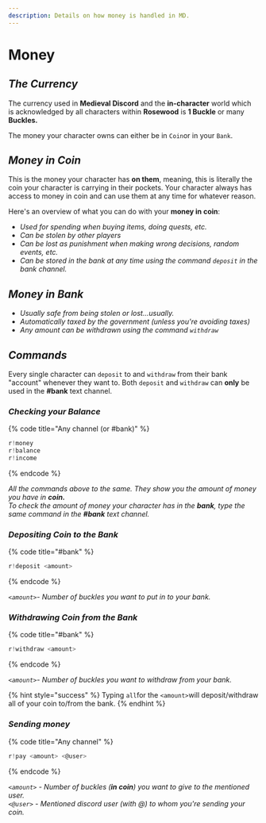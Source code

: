 ```yaml
---
description: Details on how money is handled in MD.
---
```


# Money

## _The Currency_

The currency used in **Medieval Discord** and the **in-character** world which is acknowledged by all characters within **Rosewood** is **1 Buckle** or many **Buckles.**

The money your character owns can either be in `Coin`or in your `Bank`.

## _Money in Coin_

This is the money your character has **on them**, meaning, this is literally the coin your character is carrying in their pockets. Your character always has access to money in coin and can use them at any time for whatever reason. 

Here's an overview of what you can do with your **money in coin**:

* _Used for spending when buying items, doing quests, etc._ 
* _Can be stolen by other players_ 
* _Can be lost as punishment when making wrong decisions, random events, etc._ 
* _Can be stored in the bank at any time using the command `deposit` in the bank channel._ 

## _Money in Bank_

* _Usually safe from being stolen or lost...usually._
* _Automatically taxed by the government \(unless you're avoiding taxes\)_
* _Any amount can be withdrawn using the command `withdraw`_

## _Commands_

Every single character can `deposit` to and `withdraw` from their bank "account" whenever they want to. Both `deposit` and `withdraw` can **only** be used in the **\#bank** text channel.

### _Checking your Balance_

{% code title="Any channel \(or \#bank\)" %}
```javascript
r!money
r!balance
r!income
```
{% endcode %}

_All the commands above to the same. They show you the amount of money you have in **coin.**  
To check the amount of money your character has in the **bank**, type the same command in the **\#bank** text channel._

### _Depositing Coin to the Bank_

{% code title="\#bank" %}
```javascript
r!deposit <amount>
```
{% endcode %}

_`<amount>`- Number of buckles you want to put in to your bank._

### _Withdrawing Coin from the Bank_

{% code title="\#bank" %}
```javascript
r!withdraw <amount>
```
{% endcode %}

_`<amount>`- Number of buckles you want to withdraw from your bank._

{% hint style="success" %}
Typing `all`for the `<amount>`will deposit/withdraw all of your coin to/from the bank.
{% endhint %}

### _Sending money_

{% code title="Any channel" %}
```javascript
r!pay <amount> <@user>
```
{% endcode %}

_`<amount>` - Number of buckles \(**in coin**\) you want to give to the mentioned user.  
`<@user>` - Mentioned discord user \(with @\) to whom you're sending your coin._

